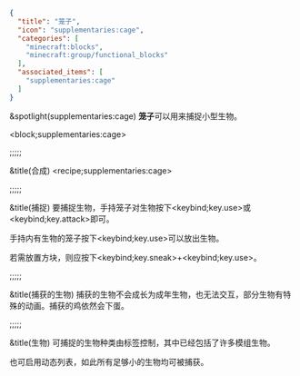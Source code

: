 ```json
{
  "title": "笼子",
  "icon": "supplementaries:cage",
  "categories": [
    "minecraft:blocks",
    "minecraft:group/functional_blocks"
  ],
  "associated_items": [
    "supplementaries:cage"
  ]
}
```

&spotlight(supplementaries:cage)
**笼子**可以用来捕捉小型生物。

<block;supplementaries:cage>

;;;;;

&title(合成)
<recipe;supplementaries:cage>

;;;;;

&title(捕捉)
要捕捉生物，手持笼子对生物按下<keybind;key.use>或<keybind;key.attack>即可。


手持内有生物的笼子按下<keybind;key.use>可以放出生物。


若需放置方块，则应按下<keybind;key.sneak>+<keybind;key.use>。

;;;;;

&title(捕获的生物)
捕获的生物不会成长为成年生物，也无法交互，部分生物有特殊的动画。捕获的鸡依然会下蛋。

;;;;;

&title(生物)
可捕捉的生物种类由标签控制，其中已经包括了许多模组生物。


也可启用动态列表，如此所有足够小的生物均可被捕获。
